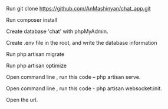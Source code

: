 Run git clone https://github.com/AnMashinyan/chat_app.git

Run composer install

Create database 'chat' with phpMyAdmin.

Create .env file in the root, and write the database information

Run php artisan migrate

Run php artisan optimize

Open command line , run this code – php artisan serve.

Open command line , run this code - php artisan websocket:init.

Open the url.
